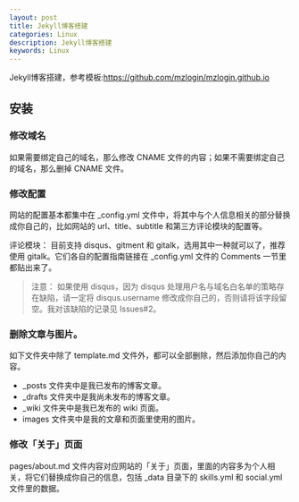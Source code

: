 ```yaml
---
layout: post
title: Jekyll博客搭建
categories: Linux
description: Jekyll博客搭建
keywords: Linux
---
```

Jekyll博客搭建，参考模板:https://github.com/mzlogin/mzlogin.github.io
## 安装
### 修改域名
如果需要绑定自己的域名，那么修改 CNAME 文件的内容；如果不需要绑定自己的域名，那么删掉 CNAME 文件。

### 修改配置

网站的配置基本都集中在 _config.yml 文件中，将其中与个人信息相关的部分替换成你自己的，比如网站的 url、title、subtitle 和第三方评论模块的配置等。

评论模块： 目前支持 disqus、gitment 和 gitalk，选用其中一种就可以了，推荐使用 gitalk。它们各自的配置指南链接在 _config.yml 文件的 Comments 一节里都贴出来了。

>注意： 如果使用 disqus，因为 disqus 处理用户名与域名白名单的策略存在缺陷，请一定将 disqus.username 修改成你自己的，否则请将该字段留空。我对该缺陷的记录见 Issues#2。

### 删除文章与图片。

如下文件夹中除了 template.md 文件外，都可以全部删除，然后添加你自己的内容。
- _posts 文件夹中是我已发布的博客文章。
- _drafts 文件夹中是我尚未发布的博客文章。
- _wiki 文件夹中是我已发布的 wiki 页面。
- images 文件夹中是我的文章和页面里使用的图片。

### 修改「关于」页面

pages/about.md 文件内容对应网站的「关于」页面，里面的内容多为个人相关，将它们替换成你自己的信息，包括 _data 目录下的 skills.yml 和 social.yml 文件里的数据。
